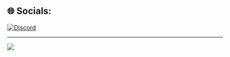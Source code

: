 
## 🌐 Socials:
[![Discord](https://img.shields.io/badge/Discord-%237289DA.svg?logo=discord&logoColor=white)](https://discord.gg/meikuring) 


---
[![](https://visitcount.itsvg.in/api?id=MayCleanSitepu&icon=0&color=0)](https://visitcount.itsvg.in)


